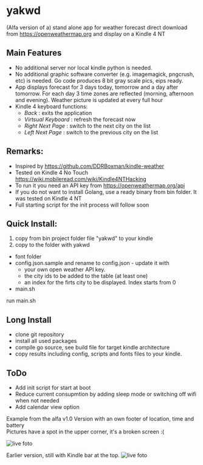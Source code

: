 # yakwd #

(Alfa version of a) stand alone app for weather forecast direct download from https://openweathermap.org and display on a Kindle 4 NT<br>

Main Features
---
+ No additional server nor local kindle python is needed.
+ No additional graphic software converter (e.g. imagemagick, pngcrush, etc) is needed. Go code produces 8 bit gray scale pics, eips ready.
+ App displays forecast for 3 days today, tomorrow and a day after tomorrow. For each day 3 time zones are reflected (morning, afternoon and evening). Weather picture is updated at every full hour
+ Kindle 4 keyboard functions:
  + _Back_ : exits the application
  + _Virtsual Keyboard_ : refresh the forecast now
  + _Right Next Page_ : switch to the next city on the list
  + _Left Next Page_ : switch to the previous city on the list

Remarks:
---
* Inspired by https://github.com/DDRBoxman/kindle-weather
* Tested on Kindle 4 No Touch https://wiki.mobileread.com/wiki/Kindle4NTHacking
* To run it you need an API key from https://openweathermap.org/api
* If you do not want to install Golang, use a ready binary from bin folder. It was tested on Kindle 4 NT
* Full starting script for the init process will follow soon

Quick Install:
---
1) copy from bin project folder file "yakwd" to your kindle
2) copy to the folder with yakwd 
* font folder
* config.json.sample and rename to config.json - update it with<br>
  * your own open weather API key. 
  * the city ids to be added to the table (at least one) 
  * an index for the firts city to be displayed. Index starts from 0
* main.sh 

run main.sh

Long Install
---
* clone git repository
* install all used packages
* compile go source, see build file for target kindle architecture
* copy results including config, scripts and fonts files to your kindle.

ToDo
---
* Add init script for start at boot
* Reduce current consupmtion by adding sleep mode or switching off wifi when not needed
* Add calendar view option


Example from the alfa v1.0 Version with an own footer of location, time and battery<br>
Pictures have a spot in the upper corner, it's a broken screen :(

![live foto](https://github.com/petervflocke/yakwd/blob/master/Docs/kindle-live.jpg)
<br>

Earlier version, still with Kindle bar at the top.
![live foto](https://github.com/petervflocke/yakwd/blob/master/Docs/kindle-live-2.jpg)
